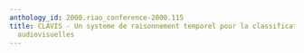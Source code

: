 ```yaml
---
anthology_id: 2000.riao_conference-2000.115
title: CLAVIS - Un systeme de raisonnement temporel pour la classification de sequences
  audiovisuelles
---
```

